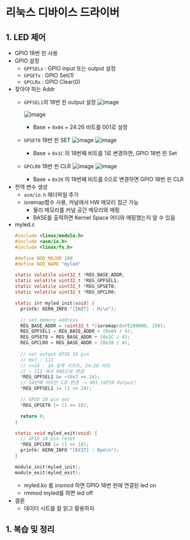 # 리눅스 디바이스 드라이버
## 1. LED 제어
* GPIO 18번 핀 사용
* GPIO 설정
  * `GPFSELx` : GPIO input 또는 output 설정
  * `GPSETx` : GPIO Set(1)
  * `GPCLRx` : GPIO Clear(0)
* 찾아야 하는 Addr
  * `GPFSEL1`의 18번 핀 output 설정
    ![image](https://user-images.githubusercontent.com/49888128/141684167-3a712004-5317-4f52-86af-928aec5161b4.png)  

    ![image](https://user-images.githubusercontent.com/49888128/141684202-0f83e61e-3772-4868-a2fc-4b96812f74c3.png)
    * Base + `0x04` + 24:26 비트를 001로 설정 
  * `GPSET0` 18번 핀 SET
    ![image](https://user-images.githubusercontent.com/49888128/141683868-0fc3928e-a3a8-4b8f-9ee8-16ca17fc2457.png)
    ![image](https://user-images.githubusercontent.com/49888128/141684600-2cc879f5-b2fb-422a-838e-a98de303137b.png)
    * Base + `0x1C` 의 18번째 비트를 1로 변경하면, GPIO 18번 핀 Set
  * `GPCLR0` 18번 핀 CLR
    ![image](https://user-images.githubusercontent.com/49888128/141684635-756cbd3d-5da7-4a8c-953b-191012f71dc8.png)
    ![image](https://user-images.githubusercontent.com/49888128/141684649-ff902307-3240-49f7-8cf1-ca93434f6cda.png)
    * Base + `0x28` 의 18번째 비트를 0으로 변경하면 GPIO 18번 핀 CLR
* 전역 변수 생성
  * `asm/io.h` 헤더파일 추가
  * ioremap함수 사용, 커널에서 HW 메모리 접근 가능
    * 물리 메모리를 커널 공간 메모리와 매핑
    * BASE를 출력하면 Kernel Space 어디와 매핑했는지 알 수 있음
* myled.c
  ```c
  #include <linux/module.h>
  #include <asm/io.h>
  #include <linux/fs.h>

  #define NOD_MAJOR 100
  #define NOD_NAME "myled"

  static volatile uint32_t *REG_BASE_ADDR;
  static volatile uint32_t *REG_GPFSEL1;
  static volatile uint32_t *REG_GPSET0;
  static volatile uint32_t *REG_GPCLR0;

  static int myled_init(void) {
    printk( KERN_INFO "[INIT] : Hi\n");

    // set memory address
    REG_BASE_ADDR = (uint32_t *)ioremap(0xFE200000, 256);
    REG_GPFSEL1 = REG_BASE_ADDR + (0x04 / 4);
    REG_GPSET0 = REG_BASE_ADDR + (0x1C / 4);
    REG_GPCLR0 = REG_BASE_ADDR + (0x28 / 4);
    
    // set output GPIO 18 pin 
    // 0x7 : 111
    // <<24 : 24 왼쪽 시프트, 24:26 비트
    // ~ 111 에서 000으로 변경
    *REG_GPFSEL1 &= ~(0x7 << 24); 
    // 24번째 비트만 1로 변경 -> 001 (GPIO Output)
    *REG_GPFSEL1 |= (1 << 24);

    // GPIO 18 pin set
    *REG_GPSET0 |= (1 << 18);

    return 0;
  }

  static void myled_exit(void) {
    // GPIO 18 pin reset
    *REG_GPCLR0 |= (1 << 18);
    printk( KERN_INFO "[EXIT] : Bye\n");
  }

  module_init(myled_init);
  module_exit(myled_exit);
  ```
  * myled.ko 를 insmod 하면 GPIO 18번 핀에 연결된 led on
  * rmmod myled를 하면 led off
* 결론
  * 데이터 시트를 잘 읽고 활용하자
## 1. 복습 및 정리